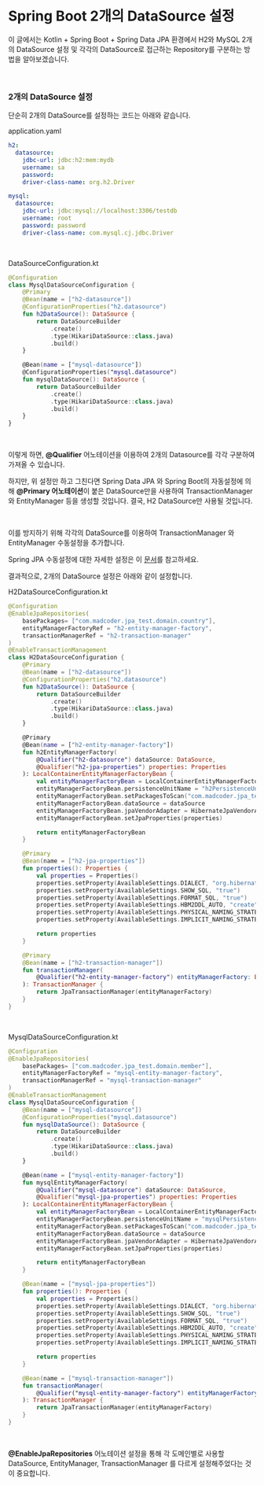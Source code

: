 # Spring Boot 2개의 DataSource 설정

이 글에서는 Kotlin + Spring Boot + Spring Data JPA 환경에서 H2와 MySQL 2개의 DataSource 설정 및 각각의 DataSource로 접근하는 Repository를 구분하는 방법을 알아보겠습니다.

<br>

### 2개의 DataSource 설정

단순히 2개의 DataSource를 설정하는 코드는 아래와 같습니다.

application.yaml

```yaml
h2:
  datasource:
    jdbc-url: jdbc:h2:mem:mydb
    username: sa
    password:
    driver-class-name: org.h2.Driver

mysql:
  datasource:
    jdbc-url: jdbc:mysql://localhost:3306/testdb
    username: root
    password: password
    driver-class-name: com.mysql.cj.jdbc.Driver
```

<br>

DataSourceConfiguration.kt

```kotlin
@Configuration
class MysqlDataSourceConfiguration {
	@Primary
	@Bean(name = ["h2-datasource"])
    @ConfigurationProperties("h2.datasource")
    fun h2DataSource(): DataSource {
        return DataSourceBuilder
            .create()
            .type(HikariDataSource::class.java)
            .build()
    }

	@Bean(name = ["mysql-datasource"])
    @ConfigurationProperties("mysql.datasource")
    fun mysqlDataSource(): DataSource {
        return DataSourceBuilder
            .create()
            .type(HikariDataSource::class.java)
            .build()
    }
}
```

<br>

이렇게 하면, **@Qualifier** 어노테이션을 이용하여 2개의 Datasource를 각각 구분하여 가져올 수 있습니다.

하지만, 위 설정만 하고 그친다면 Spring Data JPA 와 Spring Boot의 자동설정에 의해 **@Primary 어노테이션**이 붙은 DataSource만을 사용하여 TransactionManager 와 EntityManager 등을 생성할 것입니다. 결국, H2 DataSource만 사용될 것입니다.

<br>

이를 방지하기 위해 각각의 DataSource를 이용하여 TransactionManager 와 EntityManager 수동설정을 추가합니다.

Spring JPA 수동설정에 대한 자세한 설정은 이 [문서](https://github.com/milanoderby/TIL/blob/master/Spring/Spring%20JPA%20%EC%88%98%EB%8F%99%EC%84%A4%EC%A0%95.md)를 참고하세요.

결과적으로, 2개의 DataSource 설정은 아래와 같이 설정합니다.

H2DataSourceConfiguration.kt

```kotlin
@Configuration
@EnableJpaRepositories(
    basePackages= ["com.madcoder.jpa_test.domain.country"],
    entityManagerFactoryRef = "h2-entity-manager-factory",
    transactionManagerRef = "h2-transaction-manager"
)
@EnableTransactionManagement
class H2DataSourceConfiguration {
    @Primary
    @Bean(name = ["h2-datasource"])
    @ConfigurationProperties("h2.datasource")
    fun h2DataSource(): DataSource {
        return DataSourceBuilder
            .create()
            .type(HikariDataSource::class.java)
            .build()
    }

    @Primary
    @Bean(name = ["h2-entity-manager-factory"])
    fun h2EntityManagerFactory(
        @Qualifier("h2-datasource") dataSource: DataSource,
        @Qualifier("h2-jpa-properties") properties: Properties
    ): LocalContainerEntityManagerFactoryBean {
        val entityManagerFactoryBean = LocalContainerEntityManagerFactoryBean()
        entityManagerFactoryBean.persistenceUnitName = "h2PersistenceUnit"
        entityManagerFactoryBean.setPackagesToScan("com.madcoder.jpa_test.domain.country")
        entityManagerFactoryBean.dataSource = dataSource
        entityManagerFactoryBean.jpaVendorAdapter = HibernateJpaVendorAdapter()
        entityManagerFactoryBean.setJpaProperties(properties)

        return entityManagerFactoryBean
    }

    @Primary
    @Bean(name = ["h2-jpa-properties"])
    fun properties(): Properties {
        val properties = Properties()
        properties.setProperty(AvailableSettings.DIALECT, "org.hibernate.dialect.H2Dialect")
        properties.setProperty(AvailableSettings.SHOW_SQL, "true")
        properties.setProperty(AvailableSettings.FORMAT_SQL, "true")
        properties.setProperty(AvailableSettings.HBM2DDL_AUTO, "create")
        properties.setProperty(AvailableSettings.PHYSICAL_NAMING_STRATEGY, "org.springframework.boot.orm.jpa.hibernate.SpringPhysicalNamingStrategy")
        properties.setProperty(AvailableSettings.IMPLICIT_NAMING_STRATEGY, "org.springframework.boot.orm.jpa.hibernate.SpringImplicitNamingStrategy")

        return properties
    }

    @Primary
    @Bean(name = ["h2-transaction-manager"])
    fun transactionManager(
        @Qualifier("h2-entity-manager-factory") entityManagerFactory: EntityManagerFactory
    ): TransactionManager {
        return JpaTransactionManager(entityManagerFactory)
    }
}
```

<br>

MysqlDataSourceConfiguration.kt

```kotlin
@Configuration
@EnableJpaRepositories(
    basePackages= ["com.madcoder.jpa_test.domain.member"],
    entityManagerFactoryRef = "mysql-entity-manager-factory",
    transactionManagerRef = "mysql-transaction-manager"
)
@EnableTransactionManagement
class MysqlDataSourceConfiguration {
    @Bean(name = ["mysql-datasource"])
    @ConfigurationProperties("mysql.datasource")
    fun mysqlDataSource(): DataSource {
        return DataSourceBuilder
            .create()
            .type(HikariDataSource::class.java)
            .build()
    }

    @Bean(name = ["mysql-entity-manager-factory"])
    fun mysqlEntityManagerFactory(
        @Qualifier("mysql-datasource") dataSource: DataSource,
        @Qualifier("mysql-jpa-properties") properties: Properties
    ): LocalContainerEntityManagerFactoryBean {
        val entityManagerFactoryBean = LocalContainerEntityManagerFactoryBean()
        entityManagerFactoryBean.persistenceUnitName = "mysqlPersistenceUnit"
        entityManagerFactoryBean.setPackagesToScan("com.madcoder.jpa_test.domain.member")
        entityManagerFactoryBean.dataSource = dataSource
        entityManagerFactoryBean.jpaVendorAdapter = HibernateJpaVendorAdapter()
        entityManagerFactoryBean.setJpaProperties(properties)

        return entityManagerFactoryBean
    }

    @Bean(name = ["mysql-jpa-properties"])
    fun properties(): Properties {
        val properties = Properties()
        properties.setProperty(AvailableSettings.DIALECT, "org.hibernate.dialect.MySQL8Dialect")
        properties.setProperty(AvailableSettings.SHOW_SQL, "true")
        properties.setProperty(AvailableSettings.FORMAT_SQL, "true")
        properties.setProperty(AvailableSettings.HBM2DDL_AUTO, "create")
        properties.setProperty(AvailableSettings.PHYSICAL_NAMING_STRATEGY, "org.springframework.boot.orm.jpa.hibernate.SpringPhysicalNamingStrategy")
        properties.setProperty(AvailableSettings.IMPLICIT_NAMING_STRATEGY, "org.springframework.boot.orm.jpa.hibernate.SpringImplicitNamingStrategy")

        return properties
    }

    @Bean(name = ["mysql-transaction-manager"])
    fun transactionManager(
        @Qualifier("mysql-entity-manager-factory") entityManagerFactory: EntityManagerFactory
    ): TransactionManager {
        return JpaTransactionManager(entityManagerFactory)
    }
}
```

<br>

**@EnableJpaRepositories** 어노테이션 설정을 통해 각 도메인별로 사용할 DataSource, EntityManager, TransactionManager 를 다르게 설정해주었다는 것이 중요합니다.